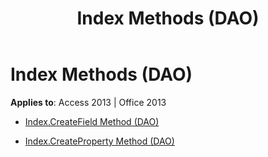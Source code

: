 ﻿---
title: Index Methods (DAO)
TOCTitle: Methods
ms:assetid: 740d56e1-e789-41f0-b2dd-a39b81b68907
ms:mtpsurl: https://msdn.microsoft.com/library/Dn161014(v=office.15)
ms:contentKeyID: 52072976
ms.date: 09/18/2015
mtps_version: v=office.15
---

# Index Methods (DAO)


**Applies to**: Access 2013 | Office 2013



  - [Index.CreateField Method (DAO)](index-createfield-method-dao.md)

  - [Index.CreateProperty Method (DAO)](index-createproperty-method-dao.md)


